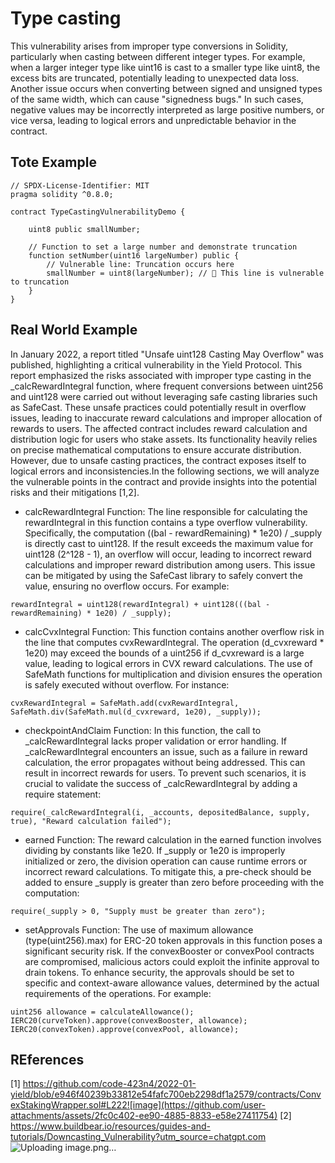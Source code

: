 # Type casting
This vulnerability arises from improper type conversions in Solidity, particularly when casting between different integer types. For example, when a larger integer type like uint16 is cast to a smaller type like uint8, the excess bits are truncated, potentially leading to unexpected data loss. Another issue occurs when converting between signed and unsigned types of the same width, which can cause "signedness bugs." In such cases, negative values may be incorrectly interpreted as large positive numbers, or vice versa, leading to logical errors and unpredictable behavior in the contract.

## Tote Example
```Solidity
// SPDX-License-Identifier: MIT
pragma solidity ^0.8.0;

contract TypeCastingVulnerabilityDemo {
    
    uint8 public smallNumber;

    // Function to set a large number and demonstrate truncation
    function setNumber(uint16 largeNumber) public {
        // Vulnerable line: Truncation occurs here
        smallNumber = uint8(largeNumber); // 🔴 This line is vulnerable to truncation
    }
}
```

## Real World Example
In January 2022, a report titled "Unsafe uint128 Casting May Overflow" was published, highlighting a critical vulnerability in the Yield Protocol. This report emphasized the risks associated with improper type casting in the _calcRewardIntegral function, where frequent conversions between uint256 and uint128 were carried out without leveraging safe casting libraries such as SafeCast. These unsafe practices could potentially result in overflow issues, leading to inaccurate reward calculations and improper allocation of rewards to users. The affected contract includes reward calculation and distribution logic for users who stake assets. Its functionality heavily relies on precise mathematical computations to ensure accurate distribution. However, due to unsafe casting practices, the contract exposes itself to logical errors and inconsistencies.In the following sections, we will analyze the vulnerable points in the contract and provide insights into the potential risks and their mitigations [1,2].

- calcRewardIntegral Function: The line responsible for calculating the rewardIntegral in this function contains a type overflow vulnerability. Specifically, the computation ((bal - rewardRemaining) * 1e20) / _supply is directly cast to uint128. If the result exceeds the maximum value for uint128 (2^128 - 1), an overflow will occur, leading to incorrect reward calculations and improper reward distribution among users. This issue can be mitigated by using the SafeCast library to safely convert the value, ensuring no overflow occurs. For example:
```Solidity
rewardIntegral = uint128(rewardIntegral) + uint128(((bal - rewardRemaining) * 1e20) / _supply);
```
- calcCvxIntegral Function: This function contains another overflow risk in the line that computes cvxRewardIntegral. The operation (d_cvxreward * 1e20) may exceed the bounds of a uint256 if d_cvxreward is a large value, leading to logical errors in CVX reward calculations. The use of SafeMath functions for multiplication and division ensures the operation is safely executed without overflow. For instance:

```Solidity
cvxRewardIntegral = SafeMath.add(cvxRewardIntegral, SafeMath.div(SafeMath.mul(d_cvxreward, 1e20), _supply));
```

- checkpointAndClaim Function: In this function, the call to _calcRewardIntegral lacks proper validation or error handling. If _calcRewardIntegral encounters an issue, such as a failure in reward calculation, the error propagates without being addressed. This can result in incorrect rewards for users. To prevent such scenarios, it is crucial to validate the success of _calcRewardIntegral by adding a require statement:

```Solidity
require(_calcRewardIntegral(i, _accounts, depositedBalance, supply, true), "Reward calculation failed");
```

- earned Function: The reward calculation in the earned function involves dividing by constants like 1e20. If _supply or 1e20 is improperly initialized or zero, the division operation can cause runtime errors or incorrect reward calculations. To mitigate this, a pre-check should be added to ensure _supply is greater than zero before proceeding with the computation:

```Solidity
require(_supply > 0, "Supply must be greater than zero");

```
- setApprovals Function: The use of maximum allowance (type(uint256).max) for ERC-20 token approvals in this function poses a significant security risk. If the convexBooster or convexPool contracts are compromised, malicious actors could exploit the infinite approval to drain tokens. To enhance security, the approvals should be set to specific and context-aware allowance values, determined by the actual requirements of the operations. For example:

```Solidity
uint256 allowance = calculateAllowance();
IERC20(curveToken).approve(convexBooster, allowance);
IERC20(convexToken).approve(convexPool, allowance);
```



## REferences
[1] https://github.com/code-423n4/2022-01-yield/blob/e946f40239b33812e54fafc700eb2298df1a2579/contracts/ConvexStakingWrapper.sol#L222![image](https://github.com/user-attachments/assets/2fc0c402-ee90-4885-8833-e58e27411754)
[2] https://www.buildbear.io/resources/guides-and-tutorials/Downcasting_Vulnerability?utm_source=chatgpt.com
![Uploading image.png…]()

